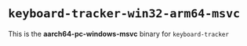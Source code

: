 # `keyboard-tracker-win32-arm64-msvc`

This is the **aarch64-pc-windows-msvc** binary for `keyboard-tracker`
